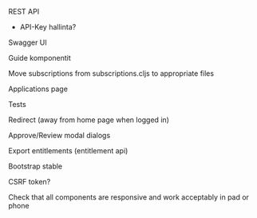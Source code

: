 REST API
- API-Key hallinta?

Swagger UI

Guide komponentit

Move subscriptions from subscriptions.cljs to appropriate files

Applications page

Tests

Redirect (away from home page when logged in)

Approve/Review modal dialogs

Export entitlements (entitlement api)

Bootstrap stable

CSRF token?

Check that all components are responsive and work acceptably in pad or phone
